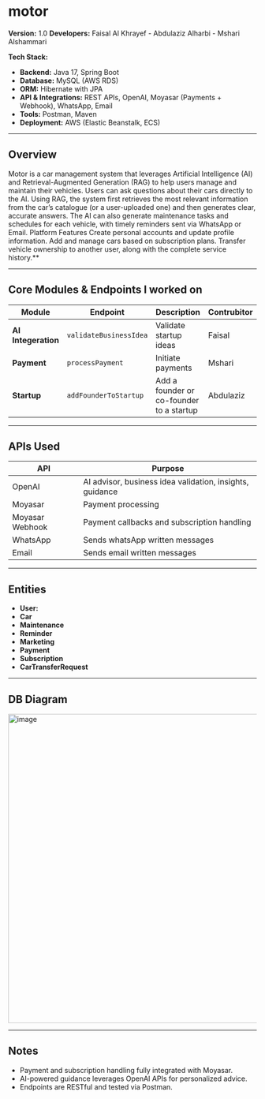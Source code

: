 ﻿# motor

**Version:** 1.0
**Developers:**  Faisal Al Khrayef - Abdulaziz Alharbi - Mshari Alshammari

**Tech Stack:**

* **Backend:** Java 17, Spring Boot
* **Database:** MySQL (AWS RDS)
* **ORM:** Hibernate with JPA
* **API & Integrations:** REST APIs, OpenAI, Moyasar (Payments + Webhook), WhatsApp, Email
* **Tools:** Postman, Maven
* **Deployment:** AWS (Elastic Beanstalk, ECS)

---

## Overview

Motor is a car management system that leverages Artificial Intelligence (AI) and Retrieval-Augmented Generation (RAG) to help users manage and maintain their vehicles.
Users can ask questions about their cars directly to the AI. Using RAG, the system first retrieves the most relevant information from the car’s catalogue (or a user-uploaded one) and then generates clear, accurate answers.
The AI can also generate maintenance tasks and schedules for each vehicle, with timely reminders sent via WhatsApp or Email.
Platform Features
Create personal accounts and update profile information.
Add and manage cars based on subscription plans.
Transfer vehicle ownership to another user, along with the complete service history.**

---

## Core Modules & Endpoints I worked on

| Module              | Endpoint                   | Description                              | Contrubitor |
|---------------------| -------------------------- | ---------------------------------------- |-------------|
| **AI Integeration** | `validateBusinessIdea`     | Validate startup ideas                   | Faisal      |
| **Payment**         | `processPayment`           | Initiate payments                        | Mshari      |
| **Startup**         | `addFounderToStartup`      | Add a founder or co-founder to a startup | Abdulaziz   |

---

## APIs Used

| API             | Purpose                                                  |
|-----------------|----------------------------------------------------------|
| OpenAI          | AI advisor, business idea validation, insights, guidance |
| Moyasar         | Payment processing                                       |
| Moyasar Webhook | Payment callbacks and subscription handling              |
| WhatsApp        | Sends whatsApp written messages                          |
| Email           | Sends email written messages                             |


---

## Entities

* **User:** 
* **Car**
* **Maintenance**
* **Reminder**
* **Marketing**
* **Payment**
* **Subscription**
* **CarTransferRequest**

---

## DB Diagram

<img width="1113" height="627" alt="image" src="https://github.com/user-attachments/assets/ef584b28-8ecd-41ed-80ad-dccc93c792d8" />

---

## Notes

* Payment and subscription handling fully integrated with Moyasar.
* AI-powered guidance leverages OpenAI APIs for personalized advice.
* Endpoints are RESTful and tested via Postman.

